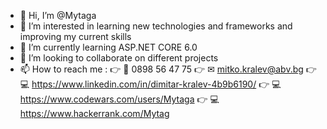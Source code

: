 - 👋 Hi, I’m @Mytaga
- 👀 I’m interested in learning new technologies and frameworks and improving my current skills
- 🌱 I’m currently learning ASP.NET CORE 6.0
- 💞️ I’m looking to collaborate on different projects
- 📫 How to reach me : 
  👉 📱 0898 56 47 75 
  👉 ✉ mitko.kralev@abv.bg 
  👉 💻 https://www.linkedin.com/in/dimitar-kralev-4b9b6190/ 
  👉 💻 https://www.codewars.com/users/Mytaga 
  👉 💻 https://www.hackerrank.com/Mytag

<!---
Mytaga/Mytaga is a ✨ special ✨ repository because its `README.md` (this file) appears on your GitHub profile.
You can click the Preview link to take a look at your changes.
--->
